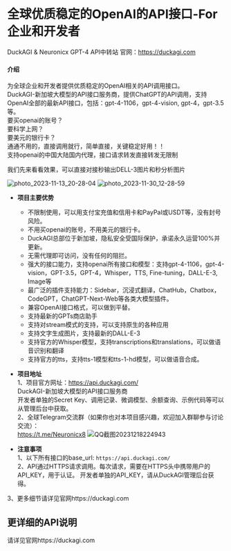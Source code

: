 # 全球优质稳定的OpenAI的API接口-For企业和开发者
DuckAGI & Neuronicx GPT-4 API中转站
官网：https://duckagi.com
#### 介绍
为全球企业和开发者提供优质稳定的OpenAI相关的API调用接口。    
DuckAGI-新加坡大模型的API接口服务商，提供ChatGPT的API调用，支持OpenAI全部的最新API接口，包括：gpt-4-1106，gpt-4-vision, gpt-4，gpt-3.5等。          
要买openai的账号？   
要科学上网？  
要美元的银行卡？  
通通不用的，直接调用就行，简单直接，关键稳定好用！！  
支持openai的中国大陆国内代理，接口请求转发直接转发无限制     

我们先来看看效果，可以直接对接秒输出DELL-3图片和秒分析图片

![photo_2023-11-13_20-28-04](https://github.com/Neuronicx/Neuronicx-Duck-/assets/154244237/3455961e-45ad-42bb-a98e-7cc104b2756d)
![photo_2023-11-30_12-28-59](https://github.com/Neuronicx/Neuronicx-Duck-/assets/154244237/7c77bf68-1406-4bd4-9127-3078a02ef309)


- **项目主要优势**  
  * 不限制使用，可以用支付宝充值和信用卡和PayPal或USDT等，没有封号风险。
  * 不用买openai的账号，不用美元的银行卡。
  * DuckAGI总部位于新加坡，隐私安全受国际保护，承诺永久运营100%并更新。 
  * 无需代理即可访问，没有任何的阻拦。  
  * 强大的接口能力，支持openai所有接口和模型：支持gpt-4-1106，gpt-4-vision，GPT-3.5，GPT-4，Whisper，TTS, Fine-tuning，DALL-E-3, Image等    
  * 最广泛的插件支持能力：Sidebar，沉浸式翻译，ChatHub，Chatbox，CodeGPT，ChatGPT-Next-Web等各类大模型插件。    
  * 兼容OpenAI接口格式，可以做到平替。
  * 支持最新的GPTs商店助手
  * 支持对stream模式的支持，可以支持原生的各种应用   
  * 支持文字生成图片，支持最新的DALL-E-3   
  * 支持官方的Whisper模型，支持transcriptions和translations，可以做语音识别和翻译   
  * 支持官方的tts，支持tts-1模型和tts-1-hd模型，可以做语音合成。

- **项目地址**   
1、项目官方网址：https://api.duckagi.com/  
   DuckAGI-新加坡大模型的API接口服务商  
   开发者单独的Secret Key、调用记录、微调模型、余额查询、示例代码等可以从管理后台中获取。        
2、全球Telegram交流群（如果你也对本项目感兴趣，欢迎加入群聊参与讨论交流）：    
https://t.me/Neuronicx8
![QQ截图20231218224943](https://github.com/Neuronicx/Neuronicx-Duck-/assets/154244237/8a053e77-0233-481e-9eda-fb8b3695138c)

 
- **注意事项**   
1、以下所有接口的base_url: `https://api.duckagi.com/` <br>
2、API通过HTTPS请求调用。每次请求，需要在HTTPS头中携带用户的API_KEY，用于认证。 开发者单独的API_KEY，请从DuckAGI管理后台获得。 
 
3、更多细节请详见官网https://duckagi.com
## 更详细的API说明 ## 
请详见官网https://duckagi.com
